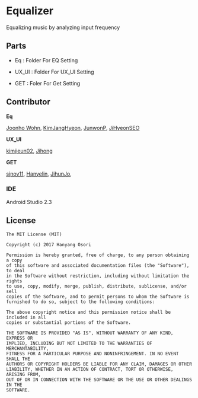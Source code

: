 Equalizer
==================================================
Equalizing music by analyzing input frequency



## Parts

* Eq : Folder For EQ Setting

* UX_UI : Folder For UX_UI Setting

* GET : Foler For Get Setting

## Contributor

**Eq**

[Joonho Wohn](https://github.com/doomsheart "" ),
[KimJangHyeon](https://github.com/KimJangHyeon "" ),
[JunwonP](https://github.com/JunwonP "" ),
[JiHyeonSEO](https://github.com/JiHyeonSEO "" )

**UX_UI**

[kimjieun02](https://github.com/kimjieun02 "" ), 
[Jihong](https://github.com/kjh32790 "" )

**GET**

[sjnov11](https://github.com/sjnov11 "" ),
[Hanyelin](https://github.com/Hanyelin "" ),
[JihunJo](https://github.com/JojihunCho "" ),


### IDE
Android Studio 2.3

## License
```
The MIT License (MIT)

Copyright (c) 2017 Hanyang Osori

Permission is hereby granted, free of charge, to any person obtaining a copy
of this software and associated documentation files (the "Software"), to deal
in the Software without restriction, including without limitation the rights
to use, copy, modify, merge, publish, distribute, sublicense, and/or sell
copies of the Software, and to permit persons to whom the Software is
furnished to do so, subject to the following conditions:

The above copyright notice and this permission notice shall be included in all
copies or substantial portions of the Software.

THE SOFTWARE IS PROVIDED "AS IS", WITHOUT WARRANTY OF ANY KIND, EXPRESS OR
IMPLIED, INCLUDING BUT NOT LIMITED TO THE WARRANTIES OF MERCHANTABILITY,
FITNESS FOR A PARTICULAR PURPOSE AND NONINFRINGEMENT. IN NO EVENT SHALL THE
AUTHORS OR COPYRIGHT HOLDERS BE LIABLE FOR ANY CLAIM, DAMAGES OR OTHER
LIABILITY, WHETHER IN AN ACTION OF CONTRACT, TORT OR OTHERWISE, ARISING FROM,
OUT OF OR IN CONNECTION WITH THE SOFTWARE OR THE USE OR OTHER DEALINGS IN THE
SOFTWARE.
```
